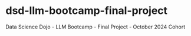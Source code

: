 # dsd-llm-bootcamp-final-project
Data Science Dojo - LLM Bootcamp - Final Project - October 2024 Cohort
